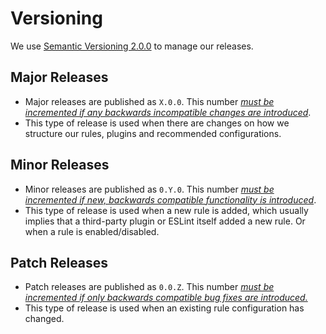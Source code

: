 # Versioning

We use [Semantic Versioning 2.0.0](https://semver.org/spec/v2.0.0.html) to manage our releases.

## Major Releases

- Major releases are published as `X.0.0`. This number [*must be incremented if any backwards incompatible changes are introduced*](https://semver.org/spec/v2.0.0.html#spec-item-8).
- This type of release is used when there are changes on how we structure our rules, plugins and recommended configurations.

## Minor Releases

- Minor releases are published as `0.Y.0`. This number [*must be incremented if new, backwards compatible functionality is introduced*](https://semver.org/spec/v2.0.0.html#spec-item-7).
- This type of release is used when a new rule is added, which usually implies that a third-party plugin or ESLint itself added a new rule. Or when a rule is enabled/disabled.

## Patch Releases

- Patch releases are published as `0.0.Z`. This number [*must be incremented if only backwards compatible bug fixes are introduced.*](https://semver.org/spec/v2.0.0.html#spec-item-6)
- This type of release is used when an existing rule configuration has changed.
